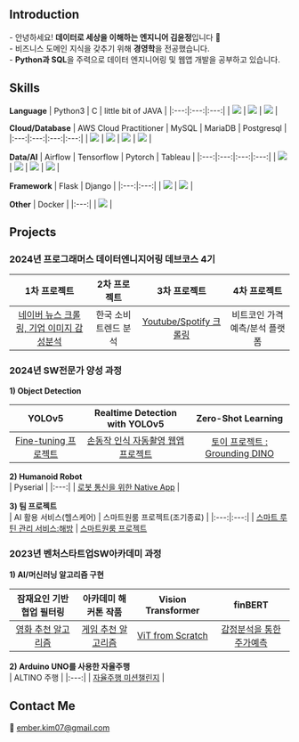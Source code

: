 <div>
  <h2>Introduction</h2>
  - 안녕하세요! <b>데이터로 세상을 이해하는 엔지니어 김윤정</b>입니다 🙌 <br> 
  - 비즈니스 도메인 지식을 갖추기 위해 <b>경영학</b>을 전공했습니다. <br>
  - <b>Python과 SQL</b>을 주력으로 데이터 엔지니어링 및 웹앱 개발을 공부하고 있습니다. <br>
</div>

<div>
  <h2>Skills</h2>
  
  **Language**
  | Python3 | C | little bit of JAVA |
  |:---:|:---:|:---:|
  | <img src="https://img.shields.io/badge/Python-3776AB?style=for-the-badge&logo=python&logoColor=white"> | <img src="https://img.shields.io/badge/C-00599C?style=for-the-badge&logo=c&logoColor=white"> | <img src="https://img.shields.io/badge/Java-ED8B00?style=for-the-badge&logo=openjdk&logoColor=white"> |

  **Cloud/Database**
  | AWS Cloud Practitioner | MySQL | MariaDB | Postgresql | 
  |:---:|:---:|:---:|:---:|
  | <img src="https://img.shields.io/badge/Amazon_AWS-232F3E?style=for-the-badge&logo=amazon-aws&logoColor=white"> | <img src="https://img.shields.io/badge/MySQL-00000F?style=for-the-badge&logo=mysql&logoColor=white"> | <img src="https://img.shields.io/badge/MariaDB-003545?style=for-the-badge&logo=mariadb&logoColor=white"> | <img src="https://img.shields.io/badge/PostgreSQL-316192?style=for-the-badge&logo=postgresql&logoColor=white"> |

  **Data/AI**
  | Airflow | Tensorflow | Pytorch | Tableau |
  |:---:|:---:|:---:|:---:|
  | <img src="https://img.shields.io/badge/Airflow-017CEE?style=for-the-badge&logo=Apache%20Airflow&logoColor=white"> | <img src="https://img.shields.io/badge/TensorFlow-FF6F00?style=for-the-badge&logo=tensorflow&logoColor=white"> | <img src="https://img.shields.io/badge/PyTorch-%23EE4C2C.svg?style=for-the-badge&logo=PyTorch&logoColor=white"> | <img src="https://img.shields.io/badge/Tableau-E97627?style=for-the-badge&logo=Tableau&logoColor=white"> |

  **Framework**
  | Flask | Django |
  |:---:|:---:|
  | <img src="https://img.shields.io/badge/Flask-000000?style=for-the-badge&logo=flask&logoColor=white"> | <img src="https://img.shields.io/badge/Django-092E20?style=for-the-badge&logo=django&logoColor=white"> |

   **Other**
   | Docker |
   |:---:|
   | <img src="https://img.shields.io/badge/docker-%230db7ed.svg?style=for-the-badge&logo=docker&logoColor=white"> |
   
</div>

<div>
  <h2>Projects</h2>
  <h3>2024년 프로그래머스 데이터엔니지어링 데브코스 4기</h3>
  
  | 1차 프로젝트 | 2차 프로젝트 | 3차 프로젝트 | 4차 프로젝트 |
  |:---:|:---:|:---:|:---:|
  | [네이버 뉴스 크롤링, 기업 이미지 감성분석](https://github.com/Team8con-company/sentiment_app) | 한국 소비 트렌드 분석 | [Youtube/Spotify 크롤링](https://github.com/kingodjerry/music_ismylife) | 비트코인 가격예측/분석 플랫폼 |
  
  <h3>2024년 SW전문가 양성 과정</h3>
  
  **1) Object Detection**   
  
  | YOLOv5 | Realtime Detection with YOLOv5 | Zero-Shot Learning |
  |:---:|:---:|:---:|
  | [Fine-tuning 프로젝트](https://github.com/kingodjerry/YOLOv5projects) | [손동작 인식 자동촬영 웹앱 프로젝트](https://github.com/kingodjerry/auto_camera) | [토이 프로젝트 : Grounding DINO](https://github.com/kingodjerry/grounding_dino) |

  **2) Humanoid Robot**   
  | Pyserial |
  |:---:|
  | [로봇 통신을 위한 Native App](https://github.com/kingodjerry/yolov5_nativeapp) |

  **3) 팀 프로젝트**   
  | AI 활용 서비스(헬스케어) | 스마트원룸 프로젝트(조기종료) |
  |:---:|:---:|
  | [스마트 루틴 관리 서비스:해방](https://github.com/2024DoNotDisturb/WebAPP) | [스마트원룸 프로젝트](https://github.com/SmartOneRoom/text_prompt.ver)
  
  <h3>2023년 벤처스타트업SW아카데미 과정</h3>
    
  **1) AI/머신러닝 알고리즘 구현** <br>
  
  | 잠재요인 기반 협업 필터링 | 아카데미 해커톤 작품 | Vision Transformer | finBERT |
  |:---:|:---:|:---:|:---:|
  | [영화 추천 알고리즘](https://github.com/kingodjerry/recommand_movie) | [게임 추천 알고리즘](https://github.com/kingodjerry/23_hackathon) | [ViT from Scratch](https://github.com/kingodjerry/vision_transformer) | [감정분석을 통한 주가예측](https://github.com/kingodjerry/Sentiment_Analysis) |

  **2) Arduino UNO를 사용한 자율주행** <br>
  | ALTINO 주행 |
  |:---:|
  | [자율주행 미션챌린지](https://github.com/kingodjerry/altino) |

</div>

## Contact Me
📧 ember.kim07@gmail.com

<br>
